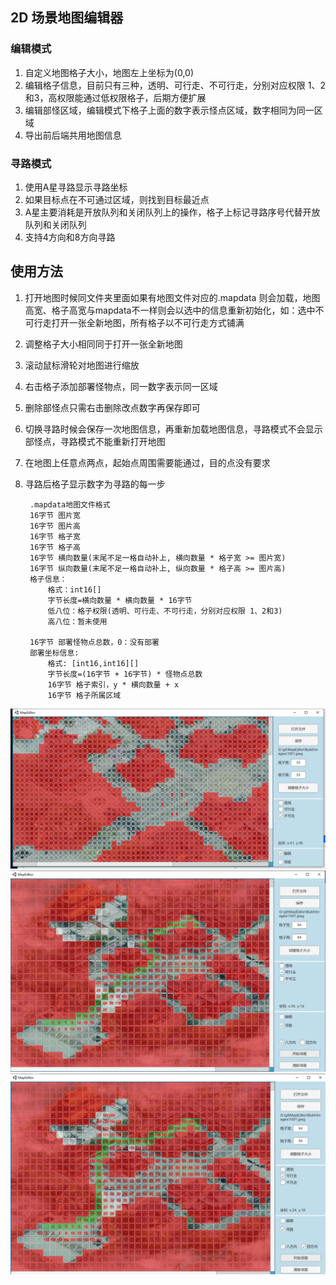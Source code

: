 ## 2D 场景地图编辑器
### 编辑模式
1. 自定义地图格子大小，地图左上坐标为(0,0)
2. 编辑格子信息，目前只有三种，透明、可行走、不可行走，分别对应权限 1、2和3，高权限能通过低权限格子，后期方便扩展
3. 编辑部怪区域，编辑模式下格子上面的数字表示怪点区域，数字相同为同一区域 
4. 导出前后端共用地图信息
### 寻路模式
1. 使用A星寻路显示寻路坐标
2. 如果目标点在不可通过区域，则找到目标最近点
3. A星主要消耗是开放队列和关闭队列上的操作，格子上标记寻路序号代替开放队列和关闭队列
4. 支持4方向和8方向寻路

## 使用方法
1. 打开地图时候同文件夹里面如果有地图文件对应的.mapdata 则会加载，地图高宽、格子高宽与mapdata不一样则会以选中的信息重新初始化，如：选中不可行走打开一张全新地图，所有格子以不可行走方式铺满
2. 调整格子大小相同同于打开一张全新地图
3. 滚动鼠标滑轮对地图进行缩放
4. 右击格子添加部署怪物点，同一数字表示同一区域
5. 删除部怪点只需右击删除改点数字再保存即可
6. 切换寻路时候会保存一次地图信息，再重新加载地图信息，寻路模式不会显示部怪点，寻路模式不能重新打开地图
7. 在地图上任意点两点，起始点周围需要能通过，目的点没有要求
8. 寻路后格子显示数字为寻路的每一步

        .mapdata地图文件格式
        16字节 图片宽
        16字节 图片高
        16字节 格子宽
        16字节 格子高
        16字节 横向数量(末尾不足一格自动补上, 横向数量 * 格子宽 >= 图片宽)
        16字节 纵向数量(末尾不足一格自动补上, 纵向数量 * 格子高 >= 图片高)
        格子信息：
            格式：int16[]
            字节长度=横向数量 * 横向数量 * 16字节
            低八位：格子权限(透明、可行走、不可行走，分别对应权限 1、2和3)
            高八位：暂未使用

        16字节 部署怪物点总数，0：没有部署
        部署坐标信息: 
            格式: [int16,int16][]
            字节长度=(16字节 + 16字节) * 怪物点总数
            16字节 格子索引，y * 横向数量 + x
            16字节 格子所属区域



![alt 地图编辑](img/1.png)
![alt 八方向寻路](img/2.png)
![alt 四方向寻路](img/3.png)